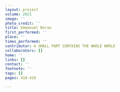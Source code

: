 ```yaml
---
layout: project
volume: 2021
image: ''
photo_credit: ''
title: Emmanuel Borao
first_performed: ''
place: ''
times_performed: ''
contributor: A SMALL PART CONTAINS THE WHOLE WORLD
collaborators: []
home: ''
links: []
contact: ''
footnote: ''
tags: []
pages: 418-419

---
```




